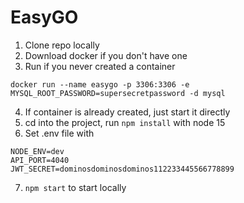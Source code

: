 # EasyGO

1. Clone repo locally
2. Download docker if you don't have one
3. Run if you never created a container
```
docker run --name easygo -p 3306:3306 -e MYSQL_ROOT_PASSWORD=supersecretpassword -d mysql
```
4. If container is already created, just start it directly
5. cd into the project, run `npm install` with node 15
6. Set .env file with
```
NODE_ENV=dev
API_PORT=4040
JWT_SECRET=dominosdominosdominos112233445566778899
```
7. `npm start` to start locally

